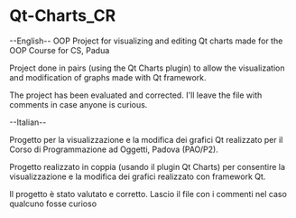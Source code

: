# Qt-Charts_CR

--English--
OOP Project for visualizing and editing Qt charts made for the OOP Course for CS, Padua

Project done in pairs (using the Qt Charts plugin) to allow the visualization and modification of graphs
made with Qt framework.

The project has been evaluated and corrected.
I'll leave the file with comments in case anyone is curious.

--Italian--

Progetto per la visualizzazione e la modifica dei grafici Qt realizzato per il Corso di Programmazione
ad Oggetti, Padova (PAO/P2).

Progetto realizzato in coppia (usando il plugin Qt Charts) per consentire la visualizzazione e la modifica dei grafici
realizzato con framework Qt.

Il progetto è stato valutato e corretto.
Lascio il file con i commenti nel caso qualcuno fosse curioso

